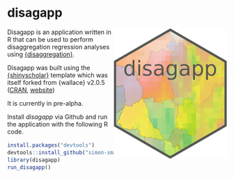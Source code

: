# disagapp 

<img src="inst/shiny/www/logo.png" width="259" height="300" align="right" >

Disagapp is an application written in R that can be used to perform disaggregation regression analyses using [{disaggregation}](https://cran.r-project.org/package=disaggregation). 

Disagapp was built using the [{shinyscholar}](https://github.com/simon-smart88/shinyscholar) template which was itself forked from {wallace} v2.0.5 ([CRAN](https://cran.r-project.org/package=wallace), [website](https://wallaceecomod.github.io/wallace/index.html))

It is currently in pre-alpha.

Install *disagapp* via Github and run the application with the following R code.

```R
install.packages("devtools")
devtools::install_github("simon-smart88/disagapp")
library(disagapp)
run_disagapp()
```
